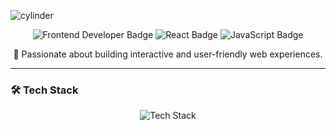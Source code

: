
![cylinder](https://capsule-render.vercel.app/api?type=cylinder&height=70&text=Suyeon+Lee&fontAlign=20&fontAlignY=52&color=000&fontSize=50&fontColor=9D92F0&)

<p align="center">
  <img src="https://img.shields.io/badge/Frontend%20Developer-%F0%9F%92%BB-brightgreen" alt="Frontend Developer Badge"/>
  <img src="https://img.shields.io/badge/-React-blue?logo=react" alt="React Badge"/>
  <img src="https://img.shields.io/badge/-JavaScript-yellow?logo=javascript" alt="JavaScript Badge"/>
</p>

<p align="center">
  🌟 Passionate about building interactive and user-friendly web experiences.

</p>


---

### 🛠️ Tech Stack

  <p align="center">
  <img src="https://skillicons.dev/icons?i=html,css,js,nodejs,ts,react,tailwind,figma,vscode,github&theme=dark" alt="Tech Stack" />
</p>
</details>
